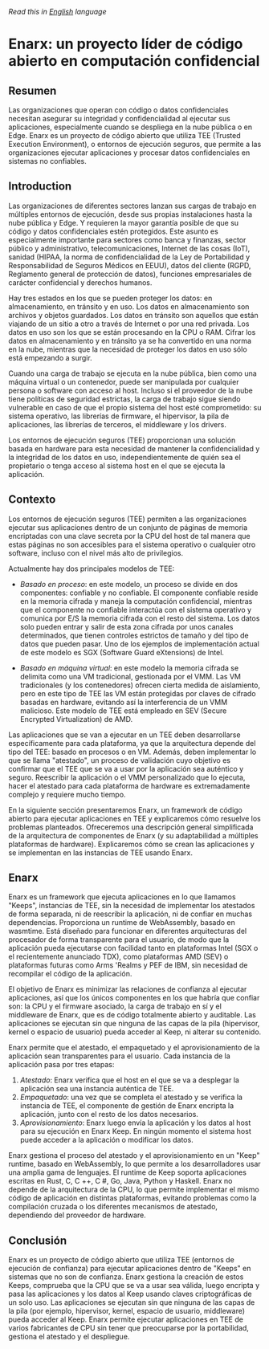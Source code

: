 *Read this in [English](readme-en.md) language*

# Enarx: un proyecto líder de código abierto en computación confidencial

## Resumen

Las organizaciones que operan con código o datos confidenciales necesitan asegurar su integridad y confidencialidad al ejecutar sus aplicaciones, especialmente cuando se despliega en la nube pública o en Edge. Enarx es un proyecto de código abierto que utiliza TEE (Trusted Execution Environment), o entornos de ejecución seguros, que permite a las organizaciones ejecutar aplicaciones y procesar datos confidenciales en sistemas no confiables.

## Introduction

Las organizaciones de diferentes sectores lanzan sus cargas de trabajo en múltiples entornos de ejecución, desde sus propias instalaciones hasta la nube pública y Edge. Y requieren la mayor garantía posible de que su código y datos confidenciales estén protegidos. Este asunto es especialmente importante para sectores como banca y finanzas, sector público y administrativo, telecomunicaciones, Internet de las cosas (IoT), sanidad (HIPAA, la norma de confidencialidad de la Ley de Portabilidad y Responsabilidad de Seguros Médicos en EEUU), datos del cliente (RGPD, Reglamento general de protección de datos), funciones empresariales de carácter confidencial y derechos humanos.

Hay tres estados en los que se pueden proteger los datos: en almacenamiento, en tránsito y en uso. Los datos en almacenamiento son archivos y objetos guardados. Los datos en tránsito son aquellos que están viajando de un sitio a otro a través de Internet o por una red privada. Los datos en uso son los que se están procesando en la CPU o RAM. Cifrar los datos en almacenamiento y en tránsito ya se ha convertido en una norma en la nube, mientras que la necesidad de proteger los datos en uso sólo está empezando a surgir.

Cuando una carga de trabajo se ejecuta en la nube pública, bien como una máquina virtual o un contenedor, puede ser manipulada por cualquier persona o software con acceso al host. Incluso si el proveedor de la nube tiene políticas de seguridad estrictas, la carga de trabajo sigue siendo vulnerable en caso de que el propio sistema del host esté comprometido: su sistema operativo, las librerías de firmware, el hipervisor, la pila de aplicaciones, las librerías de terceros, el middleware y los drivers.

Los entornos de ejecución seguros (TEE) proporcionan una solución basada en hardware para esta necesidad de mantener la confidencialidad y la integridad de los datos en uso, independientemente de quién sea el propietario o tenga acceso al sistema host en el que se ejecuta la aplicación.

## Contexto

Los entornos de ejecución seguros (TEE) permiten a las organizaciones ejecutar sus aplicaciones dentro de un conjunto de páginas de memoria encriptadas con una clave secreta por la CPU del host de tal manera que estas páginas no son accesibles para el sistema operativo o cualquier otro software, incluso con el nivel más alto de privilegios.

Actualmente hay dos principales modelos de TEE:

- _Basado en proceso_: en este modelo, un proceso se divide en dos componentes: confiable y no confiable. El componente confiable reside en la memoria cifrada y maneja la computación confidencial, mientras que el componente no confiable interactúa con el sistema operativo y comunica por E/S la memoria cifrada con el resto del sistema. Los datos solo pueden entrar y salir de esta zona cifrada por unos canales determinados, que tienen controles estrictos de tamaño y del tipo de datos que pueden pasar. Uno de los ejemplos de implementación actual de este modelo es SGX (Software Guard eXtensions) de Intel.

- _Basado en máquina virtual_: en este modelo la memoria cifrada se delimita como una VM tradicional, gestionada por el VMM. Las VM tradicionales (y los contenedores) ofrecen cierta medida de aislamiento, pero en este tipo de TEE las VM están protegidas por claves de cifrado basadas en hardware, evitando así la interferencia de un VMM malicioso. Este modelo de TEE está empleado en SEV (Secure Encrypted Virtualization) de AMD.

Las aplicaciones que se van a ejecutar en un TEE deben desarrollarse específicamente para cada plataforma, ya que la arquitectura depende del tipo del TEE: basado en procesos o en VM. Además, deben implementar lo que se llama &quot;atestado&quot;, un proceso de validación cuyo objetivo es confirmar que el TEE que se va a usar por la aplicación sea auténtico y seguro. Reescribir la aplicación o el VMM personalizado que lo ejecuta, hacer el atestado para cada plataforma de hardware es extremadamente complejo y requiere mucho tiempo.

En la siguiente sección presentaremos Enarx, un framework de código abierto para ejecutar aplicaciones en TEE y explicaremos cómo resuelve los problemas planteados. Ofreceremos una descripción general simplificada de la arquitectura de componentes de Enarx (y su adaptabilidad a múltiples plataformas de hardware). Explicaremos cómo se crean las aplicaciones y se implementan en las instancias de TEE usando Enarx.

## Enarx

Enarx es un framework que ejecuta aplicaciones en lo que llamamos &quot;Keeps&quot;, instancias de TEE, sin la necesidad de implementar los atestados de forma separada, ni de reescribir la aplicación, ni de confiar en muchas dependencias. Proporciona un runtime de WebAssembly, basado en wasmtime. Está diseñado para funcionar en diferentes arquitecturas del procesador de forma transparente para el usuario, de modo que la aplicación pueda ejecutarse con facilidad tanto en plataformas Intel (SGX o el recientemente anunciado TDX), como plataformas AMD (SEV) o plataformas futuras como Arms &#39;Realms y PEF de IBM, sin necesidad de recompilar el código de la aplicación.

El objetivo de Enarx es minimizar las relaciones de confianza al ejecutar aplicaciones, así que los únicos componentes en los que habría que confiar son: la CPU y el firmware asociado, la carga de trabajo en sí y el middleware de Enarx, que es de código totalmente abierto y auditable. Las aplicaciones se ejecutan sin que ninguna de las capas de la pila (hipervisor, kernel o espacio de usuario) pueda acceder al Keep, ni alterar su contenido.

Enarx permite que el atestado, el empaquetado y el aprovisionamiento de la aplicación sean transparentes para el usuario. Cada instancia de la aplicación pasa por tres etapas:

1. _Atestado_: Enarx verifica que el host en el que se va a desplegar la aplicación sea una instancia auténtica de TEE.
2. _Empaquetado_: una vez que se completa el atestado y se verifica la instancia de TEE, el componente de gestión de Enarx encripta la aplicación, junto con el resto de los datos necesarios.
3. _Aprovisionamiento_: Enarx luego envía la aplicación y los datos al host para su ejecución en Enarx Keep. En ningún momento el sistema host puede acceder a la aplicación o modificar los datos.

Enarx gestiona el proceso del atestado y el aprovisionamiento en un &quot;Keep&quot; runtime, basado en WebAssembly, lo que permite a los desarrolladores usar una amplia gama de lenguajes. El runtime de Keep soporta aplicaciones escritas en Rust, C, C ++, C #, Go, Java, Python y Haskell. Enarx no depende de la arquitectura de la CPU, lo que permite implementar el mismo código de aplicación en distintas plataformas, evitando problemas como la compilación cruzada o los diferentes mecanismos de atestado, dependiendo del proveedor de hardware.

## Conclusión

Enarx es un proyecto de código abierto que utiliza TEE (entornos de ejecución de confianza) para ejecutar aplicaciones dentro de &quot;Keeps&quot; en sistemas que no son de confianza. Enarx gestiona la creación de estos Keeps, comprueba que la CPU que se va a usar sea válida, luego encripta y pasa las aplicaciones y los datos al Keep usando claves criptográficas de un solo uso. Las aplicaciones se ejecutan sin que ninguna de las capas de la pila (por ejemplo, hipervisor, kernel, espacio de usuario, middleware) pueda acceder al Keep. Enarx permite ejecutar aplicaciones en TEE de varios fabricantes de CPU sin tener que preocuparse por la portabilidad, gestiona el atestado y el despliegue.
